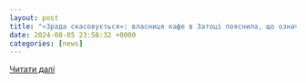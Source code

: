 ```yaml
---
layout: post
title: "«Зрада скасовується»: власниця кафе в Затоці пояснила, що означала Z у назві закладу (відео) —"
date: 2024-08-05 23:58:32 +0000
categories: [news]
---
```


[Читати далі](https://ivasi.news/ivasi-top/zrada-skasovuєtsya-vlasniczya-kafe-v-zatoczi-poyasnila-shho-oznachala-z-u-nazvi-zakladu-video/)

